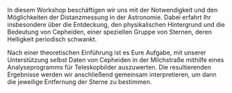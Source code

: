 In diesem Workshop beschäftigen wir uns mit der Notwendigkeit und den
Möglichkeiten der Distanzmessung in der Astronomie. Dabei erfahrt Ihr
insbesondere über die Entdeckung, den physikalischen Hintergrund und die
Bedeutung von Cepheiden, einer speziellen Gruppe von Sternen, deren
Helligkeit periodisch schwankt.

Nach einer theoretischen Einführung ist es Eure Aufgabe, mit unserer
Unterstützung selbst Daten von Cepheiden in der Milchstraße mithilfe
eines Analyseprogramms für Teleskopbilder auszuwerten. Die
resultierenden Ergebnisse werden wir anschließend gemeinsam
interpretieren, um dann die jeweilige Entfernung der Sterne zu
bestimmen.
